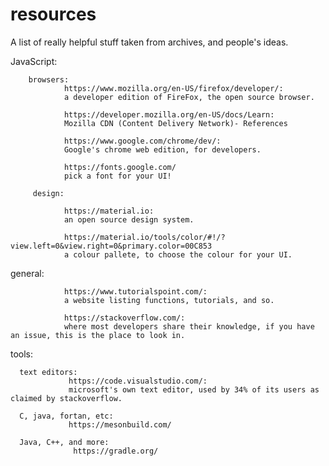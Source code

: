 # resources
A list of really helpful stuff taken from archives, and people's ideas.


JavaScript:

        browsers:
                https://www.mozilla.org/en-US/firefox/developer/:
                a developer edition of FireFox, the open source browser.
                
                https://developer.mozilla.org/en-US/docs/Learn:
                Mozilla CDN (Content Delivery Network)- References

                https://www.google.com/chrome/dev/:
                Google's chrome web edition, for developers.

                https://fonts.google.com/
                pick a font for your UI!
                
         design:
         
                https://material.io:
                an open source design system.
              
                https://material.io/tools/color/#!/?view.left=0&view.right=0&primary.color=00C853
                a colour pallete, to choose the colour for your UI.
 
general:

                https://www.tutorialspoint.com/:
                a website listing functions, tutorials, and so.
        
                https://stackoverflow.com/:
                where most developers share their knowledge, if you have an issue, this is the place to look in.
 
                
 
 
 tools:
 
      text editors:
                 https://code.visualstudio.com/:
                 microsoft's own text editor, used by 34% of its users as claimed by stackoverflow.
 
      C, java, fortan, etc:
                 https://mesonbuild.com/
      
      Java, C++, and more:
                  https://gradle.org/

